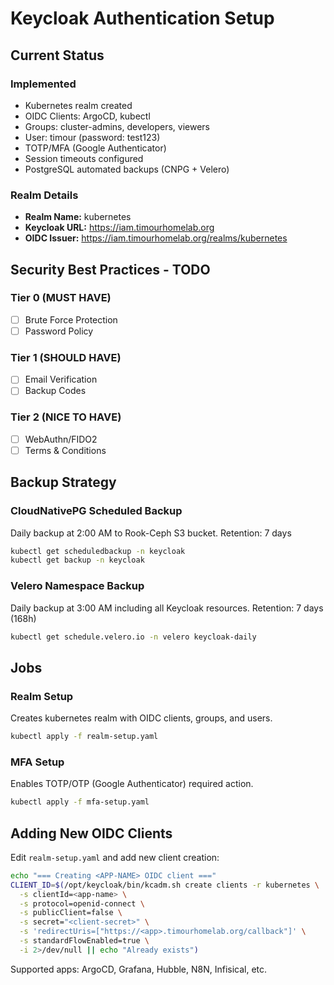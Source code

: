 # Keycloak Authentication Setup

## Current Status

### Implemented
- Kubernetes realm created
- OIDC Clients: ArgoCD, kubectl
- Groups: cluster-admins, developers, viewers
- User: timour (password: test123)
- TOTP/MFA (Google Authenticator)
- Session timeouts configured
- PostgreSQL automated backups (CNPG + Velero)

### Realm Details
- **Realm Name:** kubernetes
- **Keycloak URL:** https://iam.timourhomelab.org
- **OIDC Issuer:** https://iam.timourhomelab.org/realms/kubernetes

## Security Best Practices - TODO

### Tier 0 (MUST HAVE)
- [ ] Brute Force Protection
- [ ] Password Policy

### Tier 1 (SHOULD HAVE)
- [ ] Email Verification
- [ ] Backup Codes

### Tier 2 (NICE TO HAVE)
- [ ] WebAuthn/FIDO2
- [ ] Terms & Conditions

## Backup Strategy

### CloudNativePG Scheduled Backup
Daily backup at 2:00 AM to Rook-Ceph S3 bucket.
Retention: 7 days

```bash
kubectl get scheduledbackup -n keycloak
kubectl get backup -n keycloak
```

### Velero Namespace Backup
Daily backup at 3:00 AM including all Keycloak resources.
Retention: 7 days (168h)

```bash
kubectl get schedule.velero.io -n velero keycloak-daily
```

## Jobs

### Realm Setup
Creates kubernetes realm with OIDC clients, groups, and users.

```bash
kubectl apply -f realm-setup.yaml
```

### MFA Setup
Enables TOTP/OTP (Google Authenticator) required action.

```bash
kubectl apply -f mfa-setup.yaml
```

## Adding New OIDC Clients

Edit `realm-setup.yaml` and add new client creation:

```bash
echo "=== Creating <APP-NAME> OIDC client ==="
CLIENT_ID=$(/opt/keycloak/bin/kcadm.sh create clients -r kubernetes \
  -s clientId=<app-name> \
  -s protocol=openid-connect \
  -s publicClient=false \
  -s secret="<client-secret>" \
  -s 'redirectUris=["https://<app>.timourhomelab.org/callback"]' \
  -s standardFlowEnabled=true \
  -i 2>/dev/null || echo "Already exists")
```

Supported apps: ArgoCD, Grafana, Hubble, N8N, Infisical, etc.
